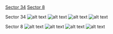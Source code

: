 [Sector 34](#sector34)
[Sector 8](#sector8)

<a name = "sector34"></a>
Sector 34
![alt text](/images/WASP-169_Sector_34/WASP-169_Sector_34_a_TimeSeries.png)
![alt text](/images/WASP-169_Sector_34/WASP-169_Sector_34_b_FoldedLightCurve.png)
![alt text](/images/WASP-169_Sector_34/WASP-169_Sector_34_b_IndividualTransitsWithFit.png)
![alt text](/images/WASP-169_Sector_34/WASP-169_Sector_34_c_TimingResiduals.png)

<a name = "sector8"></a>
Sector 8
![alt text](/images/WASP-169_Sector_8/WASP-169_Sector_8_a_TimeSeries.png)
![alt text](/images/WASP-169_Sector_8/WASP-169_Sector_8_b_FoldedLightCurve.png)
![alt text](/images/WASP-169_Sector_8/WASP-169_Sector_8_b_IndividualTransitsWithFit.png)
![alt text](/images/WASP-169_Sector_8/WASP-169_Sector_8_c_TimingResiduals.png)


